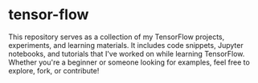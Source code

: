 # tensor-flow
This repository serves as a collection of my TensorFlow projects, experiments, and learning materials. It includes code snippets, Jupyter notebooks, and tutorials that I've worked on while learning TensorFlow. Whether you're a beginner or someone looking for examples, feel free to explore, fork, or contribute!
